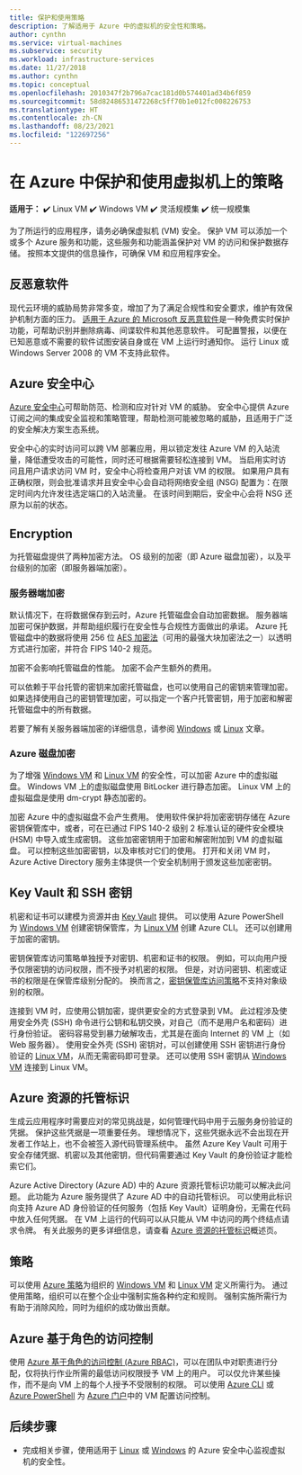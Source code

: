 ```yaml
---
title: 保护和使用策略
description: 了解适用于 Azure 中的虚拟机的安全性和策略。
author: cynthn
ms.service: virtual-machines
ms.subservice: security
ms.workload: infrastructure-services
ms.date: 11/27/2018
ms.author: cynthn
ms.topic: conceptual
ms.openlocfilehash: 2010347f2b796a7cac181d0b574401ad34b6f859
ms.sourcegitcommit: 58d82486531472268c5ff70b1e012fc008226753
ms.translationtype: HT
ms.contentlocale: zh-CN
ms.lasthandoff: 08/23/2021
ms.locfileid: "122697256"
---
```

# <a name="secure-and-use-policies-on-virtual-machines-in-azure"></a>在 Azure 中保护和使用虚拟机上的策略

**适用于：** :heavy_check_mark: Linux VM :heavy_check_mark: Windows VM :heavy_check_mark: 灵活规模集 :heavy_check_mark: 统一规模集

为了所运行的应用程序，请务必确保虚拟机 (VM) 安全。 保护 VM 可以添加一个或多个 Azure 服务和功能，这些服务和功能涵盖保护对 VM 的访问和保护数据存储。 按照本文提供的信息操作，可确保 VM 和应用程序安全。

## <a name="antimalware"></a>反恶意软件

现代云环境的威胁局势非常多变，增加了为了满足合规性和安全要求，维护有效保护机制方面的压力。 [适用于 Azure 的 Microsoft 反恶意软件](../security/fundamentals/antimalware.md)是一种免费实时保护功能，可帮助识别并删除病毒、间谍软件和其他恶意软件。 可配置警报，以便在已知恶意或不需要的软件试图安装自身或在 VM 上运行时通知你。 运行 Linux 或 Windows Server 2008 的 VM 不支持此软件。

## <a name="azure-security-center"></a>Azure 安全中心

[Azure 安全中心](../security-center/security-center-introduction.md)可帮助防范、检测和应对针对 VM 的威胁。 安全中心提供 Azure 订阅之间的集成安全监视和策略管理，帮助检测可能被忽略的威胁，且适用于广泛的安全解决方案生态系统。

安全中心的实时访问可以跨 VM 部署应用，用以锁定发往 Azure VM 的入站流量，降低遭受攻击的可能性，同时还可根据需要轻松连接到 VM。 当启用实时访问且用户请求访问 VM 时，安全中心将检查用户对该 VM 的权限。 如果用户具有正确权限，则会批准请求并且安全中心会自动将网络安全组 (NSG) 配置为：在限定时间内允许发往选定端口的入站流量。 在该时间到期后，安全中心会将 NSG 还原为以前的状态。 

## <a name="encryption"></a>Encryption

为托管磁盘提供了两种加密方法。 OS 级别的加密（即 Azure 磁盘加密），以及平台级别的加密（即服务器端加密）。

### <a name="server-side-encryption"></a>服务器端加密

默认情况下，在将数据保存到云时，Azure 托管磁盘会自动加密数据。 服务器端加密可保护数据，并帮助组织履行在安全性与合规性方面做出的承诺。 Azure 托管磁盘中的数据将使用 256 位 [AES 加密法](https://en.wikipedia.org/wiki/Advanced_Encryption_Standard)（可用的最强大块加密法之一）以透明方式进行加密，并符合 FIPS 140-2 规范。

加密不会影响托管磁盘的性能。 加密不会产生额外的费用。

可以依赖于平台托管的密钥来加密托管磁盘，也可以使用自己的密钥来管理加密。 如果选择使用自己的密钥管理加密，可以指定一个客户托管密钥，用于加密和解密托管磁盘中的所有数据。 

若要了解有关服务器端加密的详细信息，请参阅 [Windows](./disk-encryption.md) 或 [Linux](./disk-encryption.md) 文章。

### <a name="azure-disk-encryption"></a>Azure 磁盘加密

为了增强 [Windows VM](windows/disk-encryption-overview.md) 和 [Linux VM](linux/disk-encryption-overview.md) 的安全性，可以加密 Azure 中的虚拟磁盘。 Windows VM 上的虚拟磁盘使用 BitLocker 进行静态加密。 Linux VM 上的虚拟磁盘是使用 dm-crypt 静态加密的。 

加密 Azure 中的虚拟磁盘不会产生费用。 使用软件保护将加密密钥存储在 Azure 密钥保管库中，或者，可在已通过 FIPS 140-2 级别 2 标准认证的硬件安全模块 (HSM) 中导入或生成密钥。 这些加密密钥用于加密和解密附加到 VM 的虚拟磁盘。 可以控制这些加密密钥，以及审核对它们的使用。 打开和关闭 VM 时，Azure Active Directory 服务主体提供一个安全机制用于颁发这些加密密钥。

## <a name="key-vault-and-ssh-keys"></a>Key Vault 和 SSH 密钥

机密和证书可以建模为资源并由 [Key Vault](../key-vault/general/basic-concepts.md) 提供。 可以使用 Azure PowerShell 为 [Windows VM](windows/key-vault-setup.md) 创建密钥保管库，为 [Linux VM](linux/key-vault-setup.md) 创建 Azure CLI。 还可以创建用于加密的密钥。

密钥保管库访问策略单独授予对密钥、机密和证书的权限。 例如，可以向用户授予仅限密钥的访问权限，而不授予对机密的权限。 但是，对访问密钥、机密或证书的权限是在保管库级别分配的。 换而言之，[密钥保管库访问策略](../key-vault/general/security-features.md)不支持对象级别的权限。

连接到 VM 时，应使用公钥加密，提供更安全的方式登录到 VM。 此过程涉及使用安全外壳 (SSH) 命令进行公钥和私钥交换，对自己（而不是用户名和密码）进行身份验证。 密码容易受到暴力破解攻击，尤其是在面向 Internet 的 VM 上（如 Web 服务器）。 使用安全外壳 (SSH) 密钥对，可以创建使用 SSH 密钥进行身份验证的 [Linux VM](linux/mac-create-ssh-keys.md)，从而无需密码即可登录。 还可以使用 SSH 密钥从 [Windows VM](linux/ssh-from-windows.md) 连接到 Linux VM。

## <a name="managed-identities-for-azure-resources"></a>Azure 资源的托管标识

生成云应用程序时需要应对的常见挑战是，如何管理代码中用于云服务身份验证的凭据。 保护这些凭据是一项重要任务。 理想情况下，这些凭据永远不会出现在开发者工作站上，也不会被签入源代码管理系统中。 虽然 Azure Key Vault 可用于安全存储凭据、机密以及其他密钥，但代码需要通过 Key Vault 的身份验证才能检索它们。 

Azure Active Directory (Azure AD) 中的 Azure 资源托管标识功能可以解决此问题。 此功能为 Azure 服务提供了 Azure AD 中的自动托管标识。 可以使用此标识向支持 Azure AD 身份验证的任何服务（包括 Key Vault）证明身份，无需在代码中放入任何凭据。  在 VM 上运行的代码可以从只能从 VM 中访问的两个终结点请求令牌。 有关此服务的更多详细信息，请查看 [Azure 资源的托管标识](../active-directory/managed-identities-azure-resources/overview.md)概述页。   

## <a name="policies"></a>策略

可以使用 [Azure 策略](../governance/policy/overview.md)为组织的 [Windows VM](./windows/policy.md) 和 [Linux VM](./linux/policy.md) 定义所需行为。 通过使用策略，组织可以在整个企业中强制实施各种约定和规则。 强制实施所需行为有助于消除风险，同时为组织的成功做出贡献。

## <a name="azure-role-based-access-control"></a>Azure 基于角色的访问控制

使用 [Azure 基于角色的访问控制 (Azure RBAC)](../role-based-access-control/overview.md)，可以在团队中对职责进行分配，仅将执行作业所需的最低访问权限授予 VM 上的用户。 可以仅允许某些操作，而不是向 VM 上的每个人授予不受限制的权限。 可以使用 [Azure CLI](/cli/azure/role) 或 [Azure PowerShell](../role-based-access-control/role-assignments-powershell.md) 为 [Azure 门户](../role-based-access-control/role-assignments-portal.md)中的 VM 配置访问控制。


## <a name="next-steps"></a>后续步骤
- 完成相关步骤，使用适用于 [Linux](../security/fundamentals/overview.md) 或 [Windows](/previous-versions/azure/virtual-machines/tutorial-azure-security) 的 Azure 安全中心监视虚拟机的安全性。